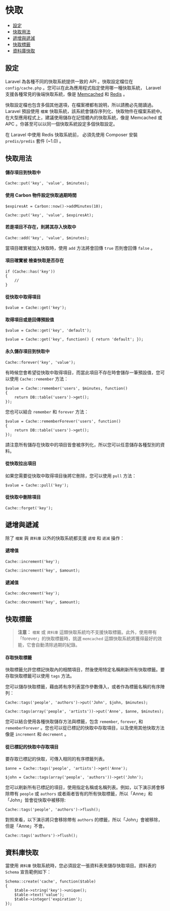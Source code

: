 # 快取

- [設定](#configuration)
- [快取用法](#cache-usage)
- [遞增與遞減](#increments-and-decrements)
- [快取標籤](#cache-tags)
- [資料庫快取](#database-cache)

<a name="configuration"></a>
## 設定

Laravel 為各種不同的快取系統提供一致的 API 。快取設定檔位在 `config/cache.php` 。您可以在此為應用程式指定使用哪一種快取系統， Laravel 支援各種常見的後端快取系統，像是 [Memcached](http://memcached.org) 和 [Redis](http://redis.io) 。

快取設定檔也包含多個其他選項，在檔案裡都有說明，所以請務必先閱讀過。 Laravel 預設使用 `檔案` 快取系統，該系統會儲存序列化、快取物件在檔案系統中。在大型應用程式上，建議使用儲存在記憶體內的快取系統，像是 Memcached 或 APC 。你甚至可以以同一個快取系統設定多個快取設定。

在 Laravel 中使用 Redis 快取系統前， 必須先使用 Composer 安裝 `predis/predis` 套件 (~1.0) 。

<a name="cache-usage"></a>
## 快取用法

#### 儲存項目到快取中

	Cache::put('key', 'value', $minutes);

#### 使用 Carbon 物件設定快取過期時間

	$expiresAt = Carbon::now()->addMinutes(10);

	Cache::put('key', 'value', $expiresAt);

#### 若是項目不存在，則將其存入快取中

	Cache::add('key', 'value', $minutes);

當項目確實被加入快取時，使用 `add` 方法將會回傳 `true` 否則會回傳 `false` 。

#### 項目確實被 檢查快取是否存在

	if (Cache::has('key'))
	{
		//
	}

#### 從快取中取得項目

	$value = Cache::get('key');

#### 取得項目或是回傳預設值

	$value = Cache::get('key', 'default');

	$value = Cache::get('key', function() { return 'default'; });

#### 永久儲存項目到快取中

	Cache::forever('key', 'value');

有時候您會希望從快取中取得項目，而當此項目不存在時會儲存一筆預設值，您可以使用 `Cache::remember` 方法：

	$value = Cache::remember('users', $minutes, function()
	{
		return DB::table('users')->get();
	});

您也可以結合 `remember` 和  `forever` 方法：

	$value = Cache::rememberForever('users', function()
	{
		return DB::table('users')->get();
	});

請注意所有儲存在快取中的項目皆會被序列化，所以您可以任意儲存各種型別的資料。

#### 從快取拉出項目

如果您需要從快取中取得項目後將它刪除，您可以使用 `pull` 方法：

	$value = Cache::pull('key');

#### 從快取中刪除項目

	Cache::forget('key');

<a name="increments-and-decrements"></a>
## 遞增與遞減

除了 `檔案` 與  `資料庫` 以外的快取系統都支援 `遞增` 和 `遞減` 操作：

#### 遞增值

	Cache::increment('key');

	Cache::increment('key', $amount);

#### 遞減值

	Cache::decrement('key');

	Cache::decrement('key', $amount);

<a name="cache-tags"></a>
## 快取標籤

> **注意：** `檔案` 或  `資料庫` 這類快取系統均不支援快取標籤。此外，使用帶有「forever」的快取標籤時，挑選 `memcached` 這類快取系統將獲得最好的效能，它會自動清除過期的紀錄。

#### 存取快取標籤

快取標籤允許您標記快取內的相關項目，然後使用特定名稱刷新所有快取標籤。要存取快取標籤可以使用 `tags` 方法。

您可以儲存快取標籤，藉由將有序列表當作參數傳入，或者作為標籤名稱的有序陣列：

	Cache::tags('people', 'authors')->put('John', $john, $minutes);

	Cache::tags(array('people', 'artists'))->put('Anne', $anne, $minutes);

您可以結合使用各種快取儲存方法與標籤，包含 `remember`, `forever`, 和 `rememberForever` 。您也可以從已標記的快取中存取項目，以及使用其他快取方法像是 `increment` 和 `decrement` 。

#### 從已標記的快取中存取項目

要存取已標記的快取，可傳入相同的有序標籤列表。

	$anne = Cache::tags('people', 'artists')->get('Anne');

	$john = Cache::tags(array('people', 'authors'))->get('John');

您可以刷新所有已標記的項目，使用指定名稱或名稱列表。例如，以下演示將會移除帶有 `people` 或 `authors` 或者兩者皆有的所有快取標籤，所以「Anne」和「John」皆會從快取中被移除:

	Cache::tags('people', 'authors')->flush();

對照來看，以下演示將只會移除帶有 `authors` 的標籤，所以「John」會被移除，但是「Anne」不會。

	Cache::tags('authors')->flush();

<a name="database-cache"></a>
## 資料庫快取

當使用 `資料庫` 快取系統時，您必須設定一張資料表來儲存快取項目。資料表的 `Schema` 宣告範例如下：

	Schema::create('cache', function($table)
	{
		$table->string('key')->unique();
		$table->text('value');
		$table->integer('expiration');
	});
